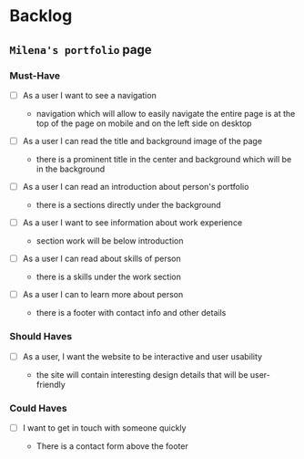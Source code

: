 # Backlog

## `Milena's portfolio` page

### Must-Have

- [ ] As a user I want to see a navigation

  - navigation which will allow to easily navigate the entire page is at the top
    of the page on mobile and on the left side on desktop

- [ ] As a user I can read the title and background image of the page

  - there is a prominent title in the center and background which will be in the
    background

- [ ] As a user I can read an introduction about person's portfolio

  - there is a sections directly under the background

- [ ] As a user I want to see information about work experience

  - section work will be below introduction

- [ ] As a user I can read about skills of person

  - there is a skills under the work section

- [ ] As a user I can to learn more about person

  - there is a footer with contact info and other details

### Should Haves

- [ ] As a user, I want the website to be interactive and user usability

  - the site will contain interesting design details that will be user-friendly

### Could Haves

- [ ] I want to get in touch with someone quickly

  - There is a contact form above the footer
